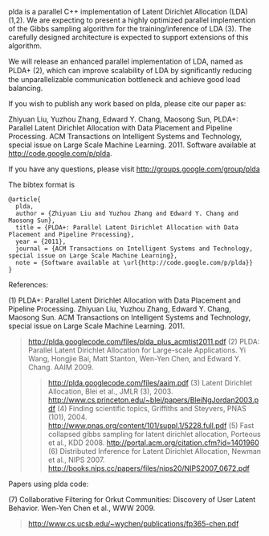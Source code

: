 plda is a parallel C++ implementation of Latent Dirichlet Allocation (LDA) (1,2).  We are expecting to present a highly optimized parallel implemention of the Gibbs sampling algorithm for the training/inference of LDA (3).  The carefully designed architecture is expected to support extensions of this algorithm.

We will release an enhanced parallel implementation of LDA, named as PLDA+ (2), which can improve scalability of LDA by signiﬁcantly reducing the unparallelizable communication bottleneck and achieve good load balancing.

If you wish to publish any work based on plda, please cite our paper as:

Zhiyuan Liu, Yuzhou Zhang, Edward Y. Chang, Maosong Sun, PLDA+: Parallel Latent Dirichlet Allocation with Data Placement and Pipeline Processing. ACM Transactions on Intelligent Systems and Technology, special issue on Large Scale Machine Learning. 2011. Software available at http://code.google.com/p/plda.

If you have any questions, please visit http://groups.google.com/group/plda

The bibtex format is
```
@article{
  plda,
  author = {Zhiyuan Liu and Yuzhou Zhang and Edward Y. Chang and Maosong Sun},
  title = {PLDA+: Parallel Latent Dirichlet Allocation with Data Placement and Pipeline Processing},
  year = {2011},
  journal = {ACM Transactions on Intelligent Systems and Technology, special issue on Large Scale Machine Learning},
  note = {Software available at \url{http://code.google.com/p/plda}}
}
```

References:

(1) PLDA+: Parallel Latent Dirichlet Allocation with Data Placement and Pipeline Processing. Zhiyuan Liu, Yuzhou Zhang, Edward Y. Chang, Maosong Sun. ACM Transactions on Intelligent Systems and Technology, special issue on Large Scale Machine Learning. 2011.
> http://plda.googlecode.com/files/plda_plus_acmtist2011.pdf
(2) PLDA: Parallel Latent Dirichlet Allocation for Large-scale Applications. Yi Wang, Hongjie Bai, Matt Stanton, Wen-Yen Chen, and Edward Y. Chang. AAIM 2009.
> > http://plda.googlecode.com/files/aaim.pdf
(3) Latent Dirichlet Allocation, Blei et al., JMLR (3), 2003.
> > http://www.cs.princeton.edu/~blei/papers/BleiNgJordan2003.pdf
(4) Finding scientific topics, Griffiths and Steyvers, PNAS (101), 2004.
> > http://www.pnas.org/content/101/suppl.1/5228.full.pdf
(5) Fast collapsed gibbs sampling for latent dirichlet allocation, Porteous et al., KDD 2008.
> > http://portal.acm.org/citation.cfm?id=1401960
(6) Distributed Inference for Latent Dirichlet Allocation, Newman et al., NIPS 2007.
> > http://books.nips.cc/papers/files/nips20/NIPS2007_0672.pdf

Papers using plda code:

(7) Collaborative Filtering for Orkut Communities: Discovery of User Latent Behavior. Wen-Yen Chen et al., WWW 2009.

> http://www.cs.ucsb.edu/~wychen/publications/fp365-chen.pdf
